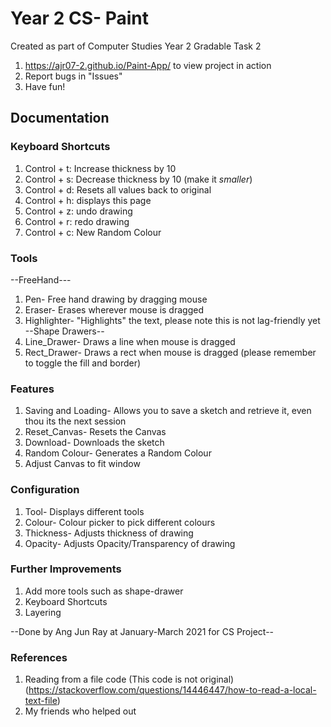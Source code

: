 # Year 2 CS- Paint 
Created as part of Computer Studies Year 2 Gradable Task 2
1. https://ajr07-2.github.io/Paint-App/ to view project in action
2. Report bugs in "Issues"
3. Have fun!

## Documentation

### Keyboard Shortcuts
1. Control + t: Increase thickness by 10
2. Control + s: Decrease thickness by 10 (make it *smaller*)
3. Control + d: Resets all values back to original
4. Control + h: displays this page
5. Control + z: undo drawing 
6. Control + r: redo drawing
7. Control + c: New Random Colour

### Tools
--FreeHand---
1. Pen- Free hand drawing by dragging mouse
2. Eraser- Erases wherever mouse is dragged
3. Highlighter- "Highlights" the text, please note this is not lag-friendly yet
--Shape Drawers--
4. Line_Drawer- Draws a line when mouse is dragged
5. Rect_Drawer- Draws a rect when mouse is dragged (please remember to toggle the fill and border)

### Features
1. Saving and Loading- Allows you to save a sketch and retrieve it, even thou its the next session
2. Reset_Canvas- Resets the Canvas
3. Download- Downloads the sketch
4. Random Colour- Generates a Random Colour
5. Adjust Canvas to fit window

### Configuration
1. Tool- Displays different tools
2. Colour- Colour picker to pick different colours
3. Thickness- Adjusts thickness of drawing
4. Opacity- Adjusts Opacity/Transparency of drawing

### Further Improvements
1. Add more tools such as shape-drawer
2. Keyboard Shortcuts
3. Layering

--Done by Ang Jun Ray at January-March 2021 for CS Project--

### References
1. Reading from a file code (This code is not original)
(https://stackoverflow.com/questions/14446447/how-to-read-a-local-text-file)
2. My friends who helped out